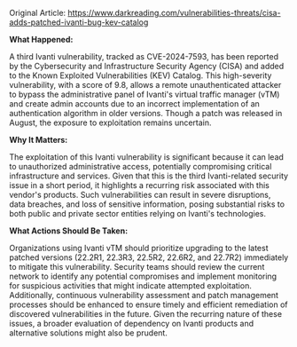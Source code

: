 Original Article: https://www.darkreading.com/vulnerabilities-threats/cisa-adds-patched-ivanti-bug-kev-catalog

**What Happened:**

A third Ivanti vulnerability, tracked as CVE-2024-7593, has been reported by the Cybersecurity and Infrastructure Security Agency (CISA) and added to the Known Exploited Vulnerabilities (KEV) Catalog. This high-severity vulnerability, with a score of 9.8, allows a remote unauthenticated attacker to bypass the administrative panel of Ivanti's virtual traffic manager (vTM) and create admin accounts due to an incorrect implementation of an authentication algorithm in older versions. Though a patch was released in August, the exposure to exploitation remains uncertain.

**Why It Matters:**

The exploitation of this Ivanti vulnerability is significant because it can lead to unauthorized administrative access, potentially compromising critical infrastructure and services. Given that this is the third Ivanti-related security issue in a short period, it highlights a recurring risk associated with this vendor's products. Such vulnerabilities can result in severe disruptions, data breaches, and loss of sensitive information, posing substantial risks to both public and private sector entities relying on Ivanti's technologies.

**What Actions Should Be Taken:**

Organizations using Ivanti vTM should prioritize upgrading to the latest patched versions (22.2R1, 22.3R3, 22.5R2, 22.6R2, and 22.7R2) immediately to mitigate this vulnerability. Security teams should review the current network to identify any potential compromises and implement monitoring for suspicious activities that might indicate attempted exploitation. Additionally, continuous vulnerability assessment and patch management processes should be enhanced to ensure timely and efficient remediation of discovered vulnerabilities in the future. Given the recurring nature of these issues, a broader evaluation of dependency on Ivanti products and alternative solutions might also be prudent.